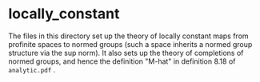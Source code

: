 # locally_constant

The files in this directory set up the theory of locally constant maps
from profinite spaces to normed groups (such a space inherits
a normed group structure via the sup norm). It also sets up the theory
of completions of normed groups, and hence the definition "M-hat"
in definition 8.18 of `analytic.pdf` .
